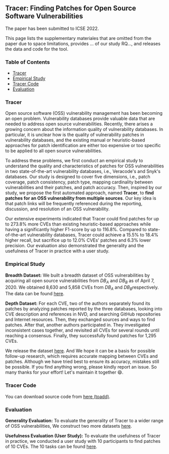 <!-- ## Welcome to Tracer's Site  -->

<!-- You can use the [editor on GitHub](https://github.com/TracerTool/TracerTool.github.io/edit/main/index.md) to maintain and preview the content for your website in Markdown files. -->

<!-- Whenever you commit to this repository, GitHub Pages will run [Jekyll](https://jekyllrb.com/) to rebuild the pages in your site, from the content in your Markdown files. -->

## Tracer: Finding Patches for Open Source Software Vulnerabilities
The paper has been submitted to ICSE 2022.

This page lists the supplementary materiales that are omitted from the paper due to space limitations, provides ... of our study RQ..., and releases the data and code for the tool.

### Table of Contents
* [Tracer](#Tracer)
* [Empirical Study](#Empirical-Study)
* [Tracer Code](#Tracer-Code)
* [Evaluation](#Evaluation)


### Tracer
Open source software (OSS) vulnerability management has been becoming an open problem. Vulnerability databases provide valuable data that are needed to address open source vulnerabilities. Recently, there arises a growing concern about the information quality of vulnerability databases. In particular, it is unclear how is the quality of vulnerability patches in vulnerability databases, and the existing manual or heuristic-based approaches for patch identification are either too expensive or too specific to be applied to all open source vulnerabilities.

To address these problems, we first conduct an empirical study to understand the quality and characteristics of patches for OSS vulnerabilities in two state-of-the-art vulnerability databases, i.e., Veracode's and Snyk's databases. Our study is designed to cover five dimensions, i.e., patch coverage, patch consistency, patch type, mapping cardinality between vulnerabilities and their patches, and patch accuracy. Then, inspired by our study, we propose the first automated approach, named **Tracer**, to **find patches for an OSS vulnerability from multiple sources**. Our key idea is that patch links will be frequently referenced during the reporting, discussion, and resolution of an OSS vulnerability.

Our extensive experiments indicated that Tracer could find patches for up to 273.8% more CVEs than existing heuristic-based approaches while having a significantly higher F1-score by up to 116.8%. Compared to state-of-the-art vulnerability databases, Tracer could achieve a 15.5% to 18.4% higher recall, but sacrifice up to 12.0% CVEs' patches and 6.3% lower precision. Our evaluation also demonstrated the generality and the usefulness of Tracer in practice with a user study.

### Empirical Study

**Breadth Dataset:**  We built a breadth dataset of OSS vulnerabilities by acquiring all open source vulnerabilities from $DB_A$​ and $DB_B$​ as of April 7, 2020. We obtained 8,630 and 5,858 CVEs from $DB_A$​ and $DB_B$​​ respectively. The data can be found [here](https://github.com/TracerTool/TracerTool.github.io/tree/main/Experimental%20Data/Empirical%20Study). 

**Depth Dataset:**  For each CVE, two of the authors separately found its patches by analyzing patches reported by the three databases, looking into CVE description and references in NVD, and searching GitHub repositories and Internet resources. Then, they exchanged sources and ways to find patches. After that, another authors participated in. They investigated inconsistent cases together, and revisited all CVEs for several rounds until reaching a consensus. Finally, they successfully found patches for 1,295 CVEs. 

We release the dataset [here](https://github.com/TracerTool/TracerTool.github.io/blob/main/Experimental%20Data/Empirical%20Study/depth_dataset.csv). And We hope it can be a basis for possible follow-up research, which requires accurate mapping between CVEs and patches. Although we have tried best to ensure its accuracy, mistakes still be possible. If you find anything wrong, please kindly report an issue. So many thanks for your effort!  Let's maintain it together 😄. 

### Tracer Code

You can download source code from [here (toadd)]( .. ).

### Evaluation

**Generality Evaluation:** To evaluate the generality of Tracer to a wider range of OSS vulnerabilities, We construct two more datasets [here](https://github.com/TracerTool/TracerTool.github.io/tree/main/Experimental%20Data/Evaluation/Generality%20Evaluation%20datasets). 

**Usefulness Evaluation (User Study):** To evaluate the usefulness of Tracer in practice, we conducted a user study with 10 participants to find patches of 10 CVEs. The 10 tasks can be found [here](https://github.com/TracerTool/TracerTool.github.io/tree/main/Experimental%20Data/Evaluation/Usefulness%20Evaluation%20tasks). 





<!-- ### Jekyll Themes   -->

<!-- Your Pages site will use the layout and styles from the Jekyll theme you have selected in your [repository settings](https://github.com/TracerTool/TracerTool.github.io/settings/pages). The name of this theme is saved in the Jekyll `_config.yml` configuration file.   -->

<!-- ### Support or Contact   -->

<!-- Having trouble with Pages? Check out our [documentation](https://docs.github.com/categories/github-pages-basics/) or [contact support](https://support.github.com/contact) and we’ll help you sort it out.   -->
